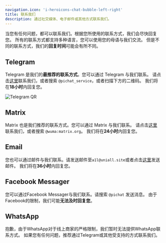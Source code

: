 ```yaml
---
navigation.icon: 'i-heroicons-chat-bubble-left-right'
title: 联系我们
description: 通过社交媒体、电子邮件或其他方式联系我们。
---
```


当您有任何问题，都可以联系我们。根据您所使用的联系方式，我们会尽快回复您。
所有的联系方式都支持多种语言，您可以使用您的母语与我们交流。
但是不同的联系方式，我们的**回复时间**可能会有所不同。

## Telegram

Telegram 是我们的**最推荐的联系方式**。您可以通过 Telegram 与我们联系。
请点击[这里](https://t.me/pichat_service)联系我们，或者搜索 `@pichat_service`，或者扫描下方的二维码。
我们将在**18小时**内回复您。

![Telegram QR](../../images/telegram.png)

## Matrix

Matrix 也是我们推荐的联系方式。您可以通过 Matrix 与我们联系。
请点击[这里](https://matrix.to/#/@wuma:matrix.org)联系我们，或者搜索 `@wuma:matrix.org`。
我们将在**24小时**内回复您。

## Email

您也可以通过邮件与我们联系。请发送邮件至`a1l@uniall.site`或者点击[这里](mailto:a1l@uniall.site)发送邮件。
我们将在**36小时**内回复您。

## Facebook Messager

您可以通过Facebook Messager与我们联系。请搜索 `@pichat` 发送消息。
由于Facebook的限制，我们可能**无法及时回复您**。

## WhatsApp

抱歉，由于WhatsApp对于线上商家的严格限制，我们暂时无法提供WhatsApp联系方式。
如果您有任何问题，推荐通过Telegram或其他受支持的方式联系我们。
